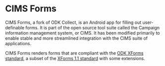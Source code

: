 # CIMS Forms

CIMS Forms, a fork of ODK Collect, is an Android app for filling out user-definable forms. It is part of the open source
tool suite called the Campaign information management system, or CIMS. It has been modified primarily to enable stable
and more streamlined integration with the CIMS suite of applications. 

CIMS Forms renders forms that are compliant with the [ODK XForms standard](http://opendatakit.github.io/xforms-spec/), 
a subset of the [XForms 1.1 standard](https://www.w3.org/TR/xforms/) with some extensions.
 
